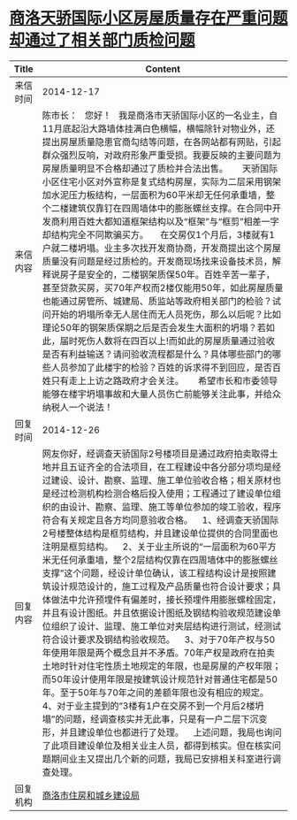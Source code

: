 # <a href="http://www.shangluo.gov.cn/zmhd/ldxxxx.jsp?urltype=leadermail.LeaderMailContentUrl&wbtreeid=1112&leadermailid=2859">商洛天骄国际小区房屋质量存在严重问题却通过了相关部门质检问题</a>
| Title |                                                                                                                                                                                                                                                                                                                                            Content                                                                                                                                                                                                                                                                                                                                             |
|:-----:|------------------------------------------------------------------------------------------------------------------------------------------------------------------------------------------------------------------------------------------------------------------------------------------------------------------------------------------------------------------------------------------------------------------------------------------------------------------------------------------------------------------------------------------------------------------------------------------------------------------------------------------------------------------------------------------------|
| 来信时间  | 2014-12-17                                                                                                                                                                                                                                                                                                                                                                                                                                                                                                                                                                                                                                                                                     |
| 来信内容  | 陈市长：   您好！   我是商洛市天骄国际小区的一名业主，自11月底起沿大路墙体挂满白色横幅，横幅除针对物业外，还提出房屋质量隐患官商勾结等问题，在各网站都有网贴，引起群众强烈反响，对政府形象严重受损。我要反映的主要问题为房屋质量明显不合格却通过了质检并合法出售。      天骄国际小区住宅小区对外宣称是复式结构房屋，实际为二层采用钢架加水泥压力板结构，一层面积为60平米却无任何承重墙，整个二楼建筑仅靠钉在四周墙体中的膨胀螺丝支撑。在合同中开发商利用百姓大都知道框架结构以及“框架”与“框剪”相差一字却结构完全不同欺骗买方。     在交房仅1个月后，3楼就有1户就二楼坍塌。业主多次找开发商协商，开发商提出这个房屋质量没有问题是经过质检的。开发商现场找来设备技术员，解释说房子是安全的，二楼钢架质保50年。百姓辛苦一辈子，甚至贷款买房，买70年产权而2楼仅能用50年，如此房屋质量也能通过房管所、城建局、质监站等政府相关部门的检验？试问开始的坍塌所幸无人居住而无人员死伤，那么以后呢？比如理论50年的钢架质保期之后是否会发生大面积的坍塌？若如此，届时死伤人数将在四百以上!而如此的房屋质量通过验收是否有利益输送？请问验收流程都是什么？具体哪些部门的哪些人员参加了此楼宇的检验？百姓的诉求得不到回应，是否百姓只有走上上访之路政府才会关注。      希望市长和市委领导能够在楼宇坍塌事故和大量人员伤亡前能够关注此事，并给众纳税人一个说法！                                                 |
| 回复时间  | 2014-12-26                                                                                                                                                                                                                                                                                                                                                                                                                                                                                                                                                                                                                                                                                     |
| 回复内容  | 网友你好，经调查天骄国际2号楼项目是通过政府拍卖取得土地并且五证齐全的合法项目，在工程建设中各分部分项均是经过建设、设计、勘察、监理、施工单位验收合格；相关原材也是经过检测机构检测合格后投入使用；工程通过了建设单位组织的由设计、勘察、监理、施工等单位参加的竣工验收，程序符合有关规定且各方均同意验收合格。    1、经调查天骄国际2号楼整体结构是框剪结构，并且建设单位提供的合同里面也注明是框剪结构。    2、关于业主所说的“一层面积为60平方米无任何承重墙，整个2层结构仅靠在四周墙体中的膨胀螺丝支撑”这个问题，经设计单位确认，该工程结构设计是按照建筑设计规范设计的，施工过程及产品质量也符合设计要求；具体做法中允许预埋件有偏差时，接长预埋件用膨胀螺栓固定，并且有设计图纸。并且依据设计图纸及钢结构验收规范建设单位组织了设计、监理、施工单位对夹层结构进行测试，经测试符合设计要求及钢结构验收规范。    3、对于70年产权与50年使用年限是两个概念且并不矛盾。70年产权是政府在拍卖土地时针对住宅性质土地规定的年限，也是房屋的产权年限；而50年设计使用年限是按建筑设计规范针对普通住宅都是50年。至于50年与70年之间的差额年限也没有相应的规定。    4、对于业主提到的“3楼有1户在交房不到一个月后2楼坍塌”的问题，经调查核实并无此事，只是有一户二层下沉变形，并且建设单位也都进行了处理。    上述问题，我局也询问了此项目建设单位及相关业主人员，都得到核实。但在核实问题期间业主又提出几个新的问题，我局已安排相关科室进行调查处理。 |
| 回复机构  | <a href="../../category/agencies/商洛市住房和城乡建设局.md">商洛市住房和城乡建设局</a>                                                                                                                                                                                                                                                                                                                                                                                                                                                                                                                                                                                                                               |